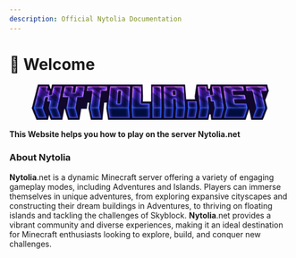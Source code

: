 ```yaml
---
description: Official Nytolia Documentation
---
```


# 👋 Welcome

<figure><img src=".gitbook/assets/nytolia.png" alt=""><figcaption></figcaption></figure>

**This Website helps you how to play on the server Nytolia.net**

### About Nytolia

**Nytolia**.net is a dynamic Minecraft server offering a variety of engaging gameplay modes, including Adventures and Islands. Players can immerse themselves in unique adventures, from exploring expansive cityscapes and constructing their dream buildings in Adventures, to thriving on floating islands and tackling the challenges of Skyblock. **Nytolia**.net provides a vibrant community and diverse experiences, making it an ideal destination for Minecraft enthusiasts looking to explore, build, and conquer new challenges.

